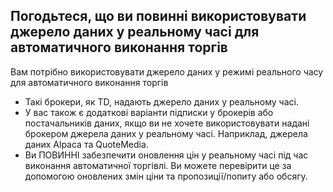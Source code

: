 ## Погодьтеся, що ви повинні використовувати джерело даних у реальному часі для автоматичного виконання торгів

Вам потрібно використовувати джерело даних у режимі реального часу для автоматичного виконання торгів
- Такі брокери, як TD, надають джерело даних у реальному часі.
- У вас також є додаткові варіанти підписки у брокерів або постачальників даних, якщо ви не хочете використовувати надані брокером джерела даних у реальному часі. Наприклад, джерела даних Alpaca та QuoteMedia.
- Ви ПОВИННІ забезпечити оновлення цін у реальному часі під час виконання автоматичної торгівлі. Ви можете перевірити це за допомогою оновлених змін ціни та пропозиції/попиту або обсягу.


